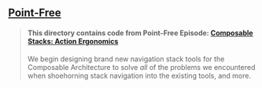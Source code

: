 ## [Point-Free](https://www.pointfree.co)

> #### This directory contains code from Point-Free Episode: [Composable Stacks: Action Ergonomics](https://www.pointfree.co/episodes/ep234-composable-stacks-action-ergonomics)
>
> We begin designing brand new navigation stack tools for the Composable Architecture to solve *all* of the problems we encountered when shoehorning stack navigation into the existing tools, and more.
